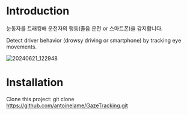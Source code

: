 # Introduction
눈동자를 트래킹해 운전자의 행동(졸음 운전 or 스마트폰)을 감지합니다.

Detect driver behavior (drowsy driving or smartphone) by tracking eye movements.

![20240621_122948](https://github.com/kms13601/Detecting-driver-behavior-with-eye-tracking/assets/150672183/eeebf6bd-fedf-4f4b-b4fc-ef8bf2ecc307)

# Installation
Clone this project:
git clone https://github.com/antoinelame/GazeTracking.git
